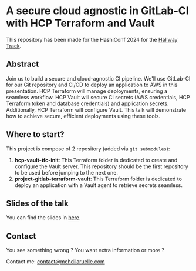 # A secure cloud agnostic in GitLab-CI with HCP Terraform and Vault

This repository has been made for the HashiConf 2024 for the [Hallway Track](https://www.hashicorp.com/conferences/hashiconf/agenda/10-15/a-secure-cloud-agnostic-in-gitlab-ci-with-hcp-terraform-and-vault).


## Abstract

Join us to build a secure and cloud-agnostic CI pipeline. We'll use GitLab-CI for our Git repository and CI/CD to deploy an application to AWS in this presentation. HCP Terraform will manage deployments, ensuring a seamless workflow. HCP Vault will secure CI secrets (AWS credentials, HCP Terraform token and database credentials) and application secrets. Additionally, HCP Terraform will configure Vault. This talk will demonstrate how to achieve secure, efficient deployments using these tools.

## Where to start?

This project is compose of 2 repository (added via `git submodules`):
1. **hcp-vault-tfc-init**: This Terraform folder is dedicated to create and configure the Vault server. This repository should be the first repository to be used before jumping to the next one.
2. **project-gitlab-terraform-vault**: This Terraform folder is dedicated to deploy an application with a Vault agent to retrieve secrets seamless.

## Slides of the talk

You can find the slides in [here](https://docs.google.com/presentation/d/1Vrt1NQT-BqJLbIdSgv9GaqNgRDmeo00V/edit?usp=sharing&ouid=116103448476400589337&rtpof=true&sd=true).

## Contact

You see something wrong ? You want extra information or more ?

Contact me: <contact@mehdilaruelle.com>